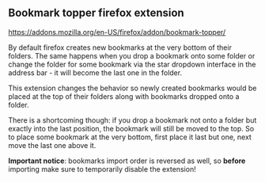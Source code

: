 ## Bookmark topper firefox extension

https://addons.mozilla.org/en-US/firefox/addon/bookmark-topper/

By default firefox creates new bookmarks at the very bottom of their folders. The same happens when you drop a bookmark onto some folder or change the folder for some bookmark via the star dropdown interface in the address bar - it will become the last one in the folder.

This extension changes the behavior so newly created bookmarks would be placed at the top of their folders along with bookmarks dropped onto a folder.

There is a shortcoming though: if you drop a bookmark not onto a folder but exactly into the last position, the bookmark will still be moved to the top. So to place some bookmark at the very bottom, first place it last but one, next move the last one above it.

__Important notice__: bookmarks import order is reversed as well, so __before__ importing make sure to temporarily disable the extension!

